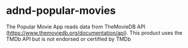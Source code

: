 # adnd-popular-movies
The Popular Movie App reads data from TheMovieDB API (https://www.themoviedb.org/documentation/api). This product uses the TMDb API but is not endorsed or certified by TMDb
